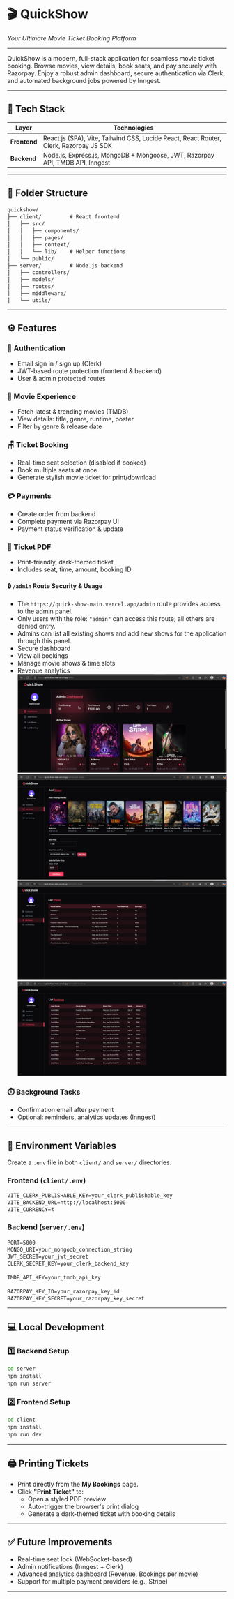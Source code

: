 # 🎬 QuickShow  
*Your Ultimate Movie Ticket Booking Platform*

---

QuickShow is a modern, full-stack application for seamless movie ticket booking. Browse movies, view details, book seats, and pay securely with Razorpay. Enjoy a robust admin dashboard, secure authentication via Clerk, and automated background jobs powered by Inngest.

---

## 🚀 Tech Stack

| Layer      | Technologies                                                                 |
|------------|------------------------------------------------------------------------------|
| **Frontend** | React.js (SPA), Vite, Tailwind CSS, Lucide React, React Router, Clerk, Razorpay JS SDK |
| **Backend**  | Node.js, Express.js, MongoDB + Mongoose, JWT, Razorpay API, TMDB API, Inngest |

---

## 📁 Folder Structure

```
quickshow/
├── client/         # React frontend
│   ├── src/
│   │   ├── components/
│   │   ├── pages/
│   │   ├── context/
│   │   └── lib/    # Helper functions
│   └── public/
├── server/         # Node.js backend
│   ├── controllers/
│   ├── models/
│   ├── routes/
│   ├── middleware/
│   └── utils/
```

---

## ⚙️ Features

### 👥 Authentication
- Email sign in / sign up (Clerk)
- JWT-based route protection (frontend & backend)
- User & admin protected routes

### 🎥 Movie Experience
- Fetch latest & trending movies (TMDB)
- View details: title, genre, runtime, poster
- Filter by genre & release date

### 🪑 Ticket Booking
- Real-time seat selection (disabled if booked)
- Book multiple seats at once
- Generate stylish movie ticket for print/download

### 💳 Payments
- Create order from backend
- Complete payment via Razorpay UI
- Payment status verification & update

### 🧾 Ticket PDF
- Print-friendly, dark-themed ticket
- Includes seat, time, amount, booking ID


#### 🔒 `/admin` Route Security & Usage

- The `https://quick-show-main.vercel.app/admin` route provides access to the admin panel.
- Only users with the role: `"admin"` can access this route; all others are denied entry.
- Admins can list all existing shows and add new shows for the application through this panel.
- Secure dashboard
- View all bookings
- Manage movie shows & time slots
- Revenue analytics
![alt text](image-2.png)
![alt text](image-3.png)
![alt text](image-4.png)
![alt text](image-5.png)

### ⏱️ Background Tasks
- Confirmation email after payment
- Optional: reminders, analytics updates (Inngest)

---

## 🔐 Environment Variables

Create a `.env` file in both `client/` and `server/` directories.

### **Frontend** (`client/.env`)
```env
VITE_CLERK_PUBLISHABLE_KEY=your_clerk_publishable_key
VITE_BACKEND_URL=http://localhost:5000
VITE_CURRENCY=₹
```

### **Backend** (`server/.env`)
```env
PORT=5000
MONGO_URI=your_mongodb_connection_string
JWT_SECRET=your_jwt_secret
CLERK_SECRET_KEY=your_clerk_backend_key

TMDB_API_KEY=your_tmdb_api_key

RAZORPAY_KEY_ID=your_razorpay_key_id
RAZORPAY_KEY_SECRET=your_razorpay_key_secret
```

---

## 💻 Local Development

### 1️⃣ Backend Setup
```bash
cd server
npm install
npm run server
```

### 2️⃣ Frontend Setup
```bash
cd client
npm install
npm run dev
```

---

## 🖨️ Printing Tickets

- Print directly from the **My Bookings** page.
- Click **"Print Ticket"** to:
    - Open a styled PDF preview
    - Auto-trigger the browser's print dialog
    - Generate a dark-themed ticket with booking details

---

## ✅ Future Improvements

- Real-time seat lock (WebSocket-based)
- Admin notifications (Inngest + Clerk)
- Advanced analytics dashboard (Revenue, Bookings per movie)
- Support for multiple payment providers (e.g., Stripe)

---


